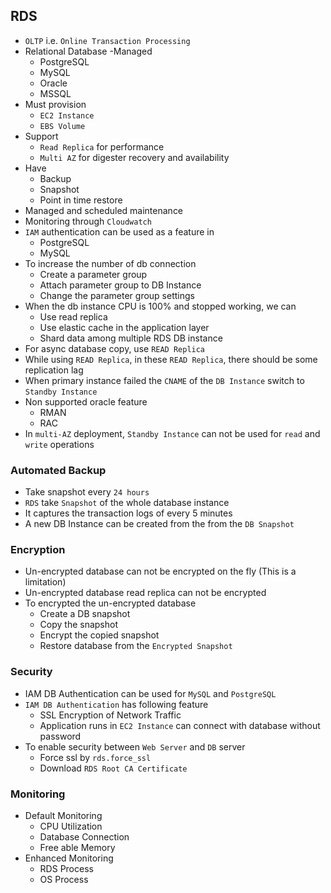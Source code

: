 ## RDS

- `OLTP` i.e. `Online Transaction Processing`
- Relational Database
  -Managed
  - PostgreSQL
  - MySQL
  - Oracle
  - MSSQL
- Must provision
  - `EC2 Instance`
  - `EBS Volume`
- Support
  - `Read Replica` for performance
  - `Multi AZ` for digester recovery and availability
- Have
  - Backup
  - Snapshot
  - Point in time restore
- Managed and scheduled maintenance
- Monitoring through `Cloudwatch`
- `IAM` authentication can be used as a feature in
  - PostgreSQL
  - MySQL
- To increase the number of db connection
  - Create a parameter group
  - Attach parameter group to DB Instance
  - Change the parameter group settings
- When the db instance CPU is 100% and stopped working, we can
  - Use read replica
  - Use elastic cache in the application layer
  - Shard data among multiple RDS DB instance
- For async database copy, use `READ Replica`
- While using `READ Replica`, in these `READ Replica`, there should be some replication lag
- When primary instance failed the `CNAME` of the `DB Instance` switch to `Standby Instance`
- Non supported oracle feature
  - RMAN
  - RAC
- In `multi-AZ` deployment, `Standby Instance` can not be used for `read` and `write` operations

### Automated Backup

- Take snapshot every `24 hours`
- `RDS` take `Snapshot` of the whole database instance
- It captures the transaction logs of every 5 minutes
- A new DB Instance can be created from the from the `DB Snapshot`

### Encryption

- Un-encrypted database can not be encrypted on the fly (This is a limitation)
- Un-encrypted database read replica can not be encrypted
- To encrypted the un-encrypted database
  - Create a DB snapshot
  - Copy the snapshot
  - Encrypt the copied snapshot
  - Restore database from the `Encrypted Snapshot`

### Security

- IAM DB Authentication can be used for `MySQL` and `PostgreSQL`
- `IAM DB Authentication` has following feature
  - SSL Encryption of Network Traffic
  - Application runs in `EC2 Instance` can connect with database without password
- To enable security between `Web Server` and `DB` server
  - Force ssl by `rds.force_ssl`
  - Download `RDS Root CA Certificate`

### Monitoring

- Default Monitoring
  - CPU Utilization
  - Database Connection
  - Free able Memory
- Enhanced Monitoring
  - RDS Process
  - OS Process
